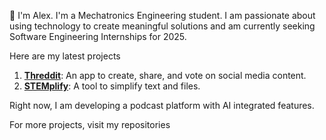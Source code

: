 👋 I'm Alex. I'm a Mechatronics Engineering student. I am passionate about using technology to create meaningful solutions and am currently seeking Software Engineering Internships for 2025. 

Here are my latest projects

1. **[Threddit](https://github.com/achonn/Threddit)**: An app to create, share, and vote on social media content.
2. **[STEMplify](https://github.com/achonn/STEMplify)**: A tool to simplify text and files.

Right now, I am developing a podcast platform with AI integrated features.

For more projects, visit my repositories
